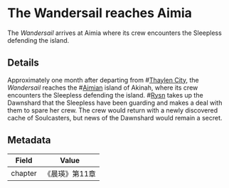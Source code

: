 # The Wandersail reaches Aimia
The *Wandersail* arrives at Aimia where its crew encounters the Sleepless defending the island.

## Details
Approximately one month after departing from #[Thaylen City](locations/thaylen-city), the *Wandersail* reaches the #[Aimian](locations/aimia) island of Akinah, where its crew encounters the Sleepless defending the island. #[Rysn](characters/rysn) takes up the Dawnshard that the Sleepless have been guarding and makes a deal with them to spare her crew. The crew would return with a newly discovered cache of Soulcasters, but news of the Dawnshard would remain a secret.


## Metadata
| Field | Value |
| ----- | ----- |
| chapter | 《晨瑛》第11章 |
